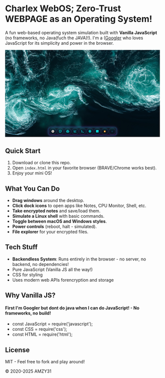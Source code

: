# Charlex WebOS; Zero-Trust WEBPAGE as an Operating System!

A fun web-based operating system simulation built with **Vanilla JavaScript** (no frameworks, no Java(fuch the JAVA)!). I'm a ([Googler](https://g.dev/amzy31) who loves JavaScript for its simplicity and power in the browser.

![screenshot](./screenshots/1.png)


## Quick Start

1. Download or clone this repo.
2. Open `index.html` in your favorite browser (BRAVE/Chrome works best).
3. Enjoy your mini OS!

## What You Can Do

- **Drag windows** around the desktop.
- **Click dock icons** to open apps like Notes, CPU Monitor, Shell, etc.
- **Take encrypted notes** and save/load them.
- **Simulate a Linux shell** with basic commands.
- **Toggle between macOS and Windows styles**.
- **Power controls** (reboot, halt - simulated).
- **File explorer** for your encrypted files.

## Tech Stuff

- **Backendless System**: Runs entirely in the browser - no server, no backend, no dependencies!
- Pure JavaScript (Vanilla JS all the way!)
- CSS for styling
- Uses modern web APIs forencryption and storage

## Why Vanilla JS?
#### First I'm Googler but dont do java when I can do JavaScript! - No frameworks, no build!
- const JavaScript = require('javascript');
- const CSS = require('css');
- const HTML = require('html');


## License

MIT - Feel free to fork and play around!

© 2020-2025 AMZY31


